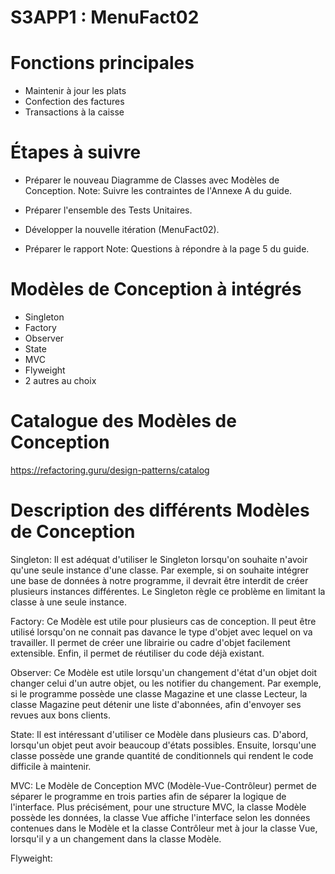 # S3APP1 : MenuFact02

# Fonctions principales
- Maintenir à jour les plats
- Confection des factures
- Transactions à la caisse


# Étapes à suivre
- Préparer le nouveau Diagramme de Classes avec Modèles de Conception.
Note: Suivre les contraintes de l'Annexe A du guide.

- Préparer l'ensemble des Tests Unitaires.

- Développer la nouvelle itération (MenuFact02).

- Préparer le rapport
Note: Questions à répondre à la page 5 du guide.


# Modèles de Conception à intégrés
- Singleton
- Factory
- Observer
- State
- MVC
- Flyweight
- 2 autres au choix

# Catalogue des Modèles de Conception
https://refactoring.guru/design-patterns/catalog

# Description des différents Modèles de Conception
Singleton:
Il est adéquat d'utiliser le Singleton lorsqu'on souhaite n'avoir
qu'une seule instance d'une classe. Par exemple, si on souhaite
intégrer une base de données à notre programme, il devrait être
interdit de créer plusieurs instances différentes. Le Singleton
règle ce problème en limitant la classe à une seule instance.

Factory:
Ce Modèle est utile pour plusieurs cas de conception. Il peut être
utilisé lorsqu'on ne connait pas davance le type d'objet avec
lequel on va travailler. Il permet de créer une librairie ou cadre
d'objet facilement extensible. Enfin, il permet de réutiliser du
code déjà existant.

Observer:
Ce Modèle est utile lorsqu'un changement d'état d'un objet doit
changer celui d'un autre objet, ou les notifier du changement.
Par exemple, si le programme possède une classe Magazine et une
classe Lecteur, la classe Magazine peut détenir une liste
d'abonnées, afin d'envoyer ses revues aux bons clients.

State:
Il est intéressant d'utiliser ce Modèle dans plusieurs cas.
D'abord, lorsqu'un objet peut avoir beaucoup d'états possibles.
Ensuite, lorsqu'une classe possède une grande quantité de
conditionnels qui rendent le code difficile à maintenir.

MVC:
Le Modèle de Conception MVC (Modèle-Vue-Contrôleur) permet de
séparer le programme en trois parties afin de séparer la logique
de l'interface. Plus précisément, pour une structure MVC, la
classe Modèle possède les données, la classe Vue affiche
l'interface selon les données contenues dans le Modèle et la
classe Contrôleur met à jour la classe Vue, lorsqu'il y a un
changement dans la classe Modèle.

Flyweight:

